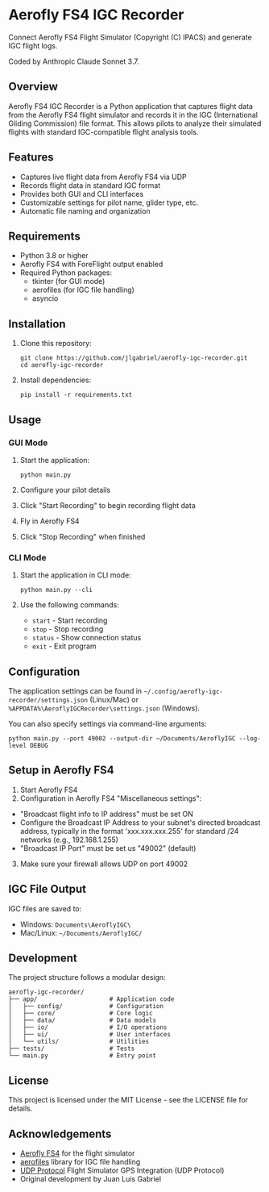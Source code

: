 # Aerofly FS4 IGC Recorder

Connect Aerofly FS4 Flight Simulator (Copyright (C) IPACS) and generate IGC flight logs.

Coded by Anthropic Claude Sonnet 3.7.

## Overview

Aerofly FS4 IGC Recorder is a Python application that captures flight data from the Aerofly FS4 flight simulator and records it in the IGC (International Gliding Commission) file format. This allows pilots to analyze their simulated flights with standard IGC-compatible flight analysis tools.

## Features

- Captures live flight data from Aerofly FS4 via UDP
- Records flight data in standard IGC format
- Provides both GUI and CLI interfaces
- Customizable settings for pilot name, glider type, etc.
- Automatic file naming and organization

## Requirements

- Python 3.8 or higher
- Aerofly FS4 with ForeFlight output enabled
- Required Python packages:
  - tkinter (for GUI mode)
  - aerofiles (for IGC file handling)
  - asyncio

## Installation

1. Clone this repository:
   ```
   git clone https://github.com/jlgabriel/aerofly-igc-recorder.git
   cd aerofly-igc-recorder
   ```

2. Install dependencies:
   ```
   pip install -r requirements.txt
   ```

## Usage

### GUI Mode

1. Start the application:
   ```
   python main.py
   ```

2. Configure your pilot details
3. Click "Start Recording" to begin recording flight data
4. Fly in Aerofly FS4
5. Click "Stop Recording" when finished

### CLI Mode

1. Start the application in CLI mode:
   ```
   python main.py --cli
   ```

2. Use the following commands:
   - `start` - Start recording
   - `stop` - Stop recording
   - `status` - Show connection status
   - `exit` - Exit program

## Configuration

The application settings can be found in `~/.config/aerofly-igc-recorder/settings.json` (Linux/Mac) or `%APPDATA%\AeroflyIGCRecorder\settings.json` (Windows).

You can also specify settings via command-line arguments:

```
python main.py --port 49002 --output-dir ~/Documents/AeroflyIGC --log-level DEBUG
```

## Setup in Aerofly FS4

1. Start Aerofly FS4
2. Configuration in Aerofly FS4 "Miscellaneous settings":
- "Broadcast flight info to IP address" must be set ON
- Configure the Broadcast IP Address to your subnet's directed broadcast address, typically in the format 'xxx.xxx.xxx.255' for standard /24 networks (e.g., 192.168.1.255)
- "Broadcast IP Port" must be set us "49002" (default)
3. Make sure your firewall allows UDP on port 49002

## IGC File Output

IGC files are saved to:
- Windows: `Documents\AeroflyIGC\`
- Mac/Linux: `~/Documents/AeroflyIGC/`

## Development

The project structure follows a modular design:

```
aerofly-igc-recorder/
├── app/                    # Application code
│   ├── config/             # Configuration
│   ├── core/               # Core logic
│   ├── data/               # Data models
│   ├── io/                 # I/O operations
│   ├── ui/                 # User interfaces
│   └── utils/              # Utilities
├── tests/                  # Tests
└── main.py                 # Entry point
```

## License

This project is licensed under the MIT License - see the LICENSE file for details.

## Acknowledgements

- [Aerofly FS4](https://www.aerofly.com/) for the flight simulator
- [aerofiles](https://github.com/Turbo87/aerofiles) library for IGC file handling
- [UDP Protocol](https://support.foreflight.com/hc/en-us/articles/204115005-Flight-Simulator-GPS-Integration-UDP-Protocol) Flight Simulator GPS Integration (UDP Protocol)
- Original development by Juan Luis Gabriel

